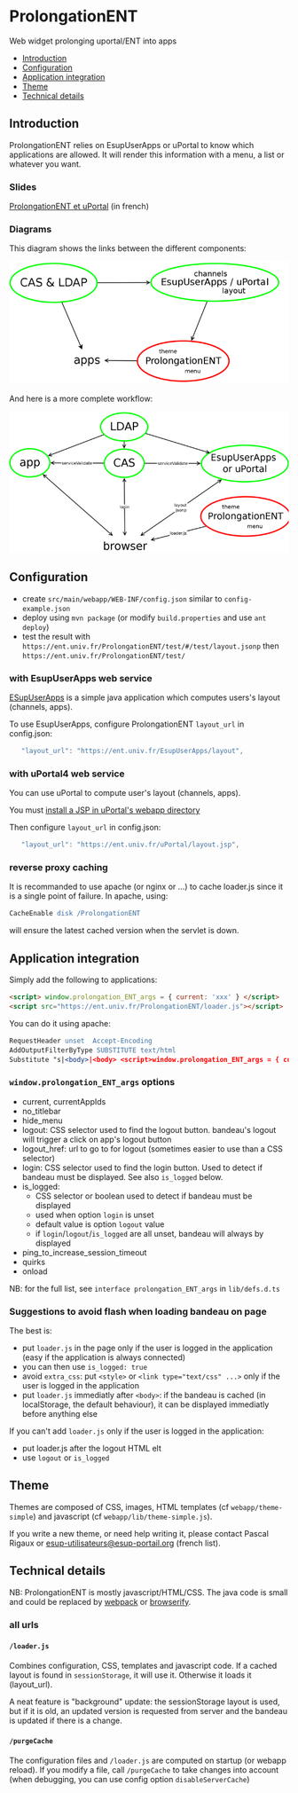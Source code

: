 ProlongationENT
===========

Web widget prolonging uportal/ENT into apps

* [Introduction](#introduction)
* [Configuration](#configuration)
* [Application integration](#application-integration)
* [Theme](#theme)
* [Technical details](#technical-details)


Introduction
------------

ProlongationENT relies on EsupUserApps or uPortal to know which applications are allowed.
It will render this information with a menu, a list or whatever you want.

### Slides

[ProlongationENT et uPortal](http://prigaux.github.io/ProlongationENT-et-uPortal/#/3) (in french)

### Diagrams

This diagram shows the links between the different components:

[![compontents](docs/diagram.png)](docs/diagram.svg)

And here is a more complete workflow:

[![workflow](docs/workflow.png)](docs/workflow.svg)



Configuration
-------------

* create ```src/main/webapp/WEB-INF/config.json``` similar to ```config-example.json```
* deploy using ```mvn package``` (or modify ```build.properties``` and use ```ant deploy```)
* test the result with ```https://ent.univ.fr/ProlongationENT/test/#/test/layout.jsonp``` then ```https://ent.univ.fr/ProlongationENT/test/```

### with EsupUserApps web service

[ESupUserApps](https://github.com/EsupPortail/EsupUserApps) is a simple java application which computes users's layout (channels, apps).

To use EsupUserApps, configure ProlongationENT ```layout_url``` in config.json:
```js
   "layout_url": "https://ent.univ.fr/EsupUserApps/layout",
```

### with uPortal4 web service

You can use uPortal to compute user's layout (channels, apps).

You must [install a JSP in uPortal's webapp directory](utils/uportal4/README.md)

Then configure ```layout_url``` in config.json:
```js
   "layout_url": "https://ent.univ.fr/uPortal/layout.jsp",
```

### reverse proxy caching

It is recommanded to use apache (or nginx or ...) to cache loader.js since it is a single point of failure.
In apache, using:

```apache
CacheEnable disk /ProlongationENT
```

will ensure the latest cached version when the servlet is down.



Application integration
-------------

Simply add the following to applications:

```html
<script> window.prolongation_ENT_args = { current: 'xxx' } </script>
<script src="https://ent.univ.fr/ProlongationENT/loader.js"></script>
```

You can do it using apache:

```apache
RequestHeader unset  Accept-Encoding
AddOutputFilterByType SUBSTITUTE text/html
Substitute "s|<body>|<body> <script>window.prolongation_ENT_args = { current: 'xxx' }; </script><script src='https://ent.univ.fr/ProlongationENT/loader.js'></script>|"
```

### ```window.prolongation_ENT_args``` options

* current, currentAppIds
* no_titlebar
* hide_menu
* logout: CSS selector used to find the logout button. bandeau's logout will trigger a click on app's logout button
* logout_href: url to go to for logout (sometimes easier to use than a CSS selector)
* login: CSS selector used to find the login button. Used to detect if bandeau must be displayed. See also `is_logged` below.
* is_logged: 
  * CSS selector or boolean used to detect if bandeau must be displayed
  * used when option `login` is unset
  * default value is option `logout` value
  * if `login`/`logout`/`is_logged` are all unset, bandeau will always by displayed
* ping_to_increase_session_timeout
* quirks
* onload

NB: for the full list, see ```interface prolongation_ENT_args``` in ```lib/defs.d.ts```

### Suggestions to avoid flash when loading bandeau on page

The best is:
* put `loader.js` in the page only if the user is logged in the application (easy if the application is always connected)
* you can then use `is_logged: true`
* avoid `extra_css`: put `<style>` or `<link type="text/css" ...>` only if the user is logged in the application
* put `loader.js` immediatly after `<body>`: if the bandeau is cached (in localStorage, the default behaviour), it can be displayed immediatly before anything else

If you can't add `loader.js` only if the user is logged in the application:
* put loader.js after the logout HTML elt
* use `logout` or `is_logged`



Theme
-------------------

Themes are composed of CSS, images, HTML templates (cf ```webapp/theme-simple```) and javascript (cf ```webapp/lib/theme-simple.js```).

If you write a new theme, or need help writing it, please contact Pascal Rigaux or esup-utilisateurs@esup-portail.org (french list).



Technical details
-------------------

NB: ProlongationENT is mostly javascript/HTML/CSS. The java code is small and could be replaced by [webpack](https://webpack.github.io/) or [browserify](http://browserify.org/).

### all urls

#### ```/loader.js```

Combines configuration, CSS, templates and javascript code.
If a cached layout is found in ```sessionStorage```, it will use it.
Otherwise it loads it (layout_url).

A neat feature is "background" update: the sessionStorage layout is used, but if it is old, an updated version is requested from server and the bandeau is updated if there is a change.

#### ```/purgeCache```

The configuration files and ```/loader.js``` are computed on startup (or webapp reload). If you modify a file, call ```/purgeCache``` to take changes into account (when debugging, you can use config option ```disableServerCache```)
